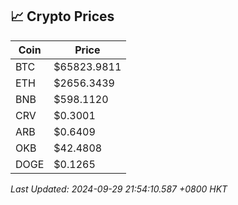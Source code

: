 ## 📈 Crypto Prices

| Coin | Price |
| ---- | ----- |
| BTC | $65823.9811 |
| ETH | $2656.3439 |
| BNB | $598.1120 |
| CRV | $0.3001 |
| ARB | $0.6409 |
| OKB | $42.4808 |
| DOGE | $0.1265 |

_Last Updated: 2024-09-29 21:54:10.587 +0800 HKT_